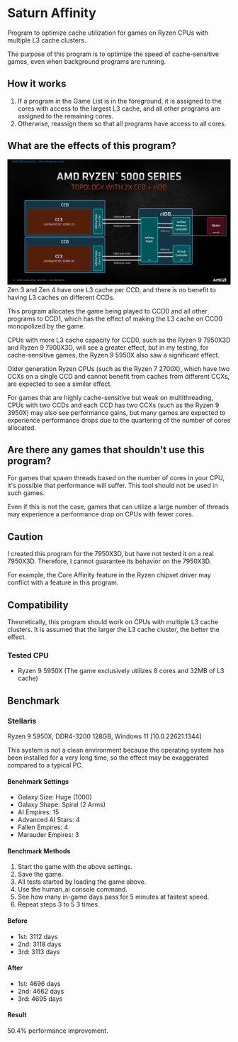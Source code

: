 # Saturn Affinity

Program to optimize cache utilization for games on Ryzen CPUs with multiple L3 cache clusters.

The purpose of this program is to optimize the speed of cache-sensitive games, even when background programs are running.

## How it works
1. If a program in the Game List is in the foreground, it is assigned to the cores with access to the largest L3 cache, and all other programs are assigned to the remaining cores.
2. Otherwise, reassign them so that all programs have access to all cores.

## What are the effects of this program?
![AMD Ryzen 5000 Series Diagram](./docs/zen3.jpg)
Zen 3 and Zen 4 have one L3 cache per CCD, and there is no benefit to having L3 caches on different CCDs.

This program allocates the game being played to CCD0 and all other programs to CCD1, which has the effect of making the L3 cache on CCD0 monopolized by the game.

CPUs with more L3 cache capacity for CCD0, such as the Ryzen 9 7950X3D and Ryzen 9 7900X3D, will see a greater effect, but in my testing, for cache-sensitive games, the Ryzen 9 5950X also saw a significant effect.

Older generation Ryzen CPUs (such as the Ryzen 7 2700X), which have two CCXs on a single CCD and cannot benefit from caches from different CCXs, are expected to see a similar effect.

For games that are highly cache-sensitive but weak on multithreading, CPUs with two CCDs and each CCD has two CCXs (such as the Ryzen 9 3950X) may also see performance gains, but many games are expected to experience performance drops due to the quartering of the number of cores allocated.

## Are there any games that shouldn't use this program?
For games that spawn threads based on the number of cores in your CPU, it's possible that performance will suffer. This tool should not be used in such games.

Even if this is not the case, games that can utilize a large number of threads may experience a performance drop on CPUs with fewer cores.

## Caution
I created this program for the 7950X3D, but have not tested it on a real 7950X3D. Therefore, I cannot guarantee its behavior on the 7950X3D.

For example, the Core Affinity feature in the Ryzen chipset driver may conflict with a feature in this program.

## Compatibility
Theoretically, this program should work on CPUs with multiple L3 cache clusters. It is assumed that the larger the L3 cache cluster, the better the effect.

### Tested CPU
- Ryzen 9 5950X (The game exclusively utilizes 8 cores and 32MB of L3 cache)

## Benchmark

### Stellaris
Ryzen 9 5950X, DDR4-3200 128GB, Windows 11 [10.0.22621.1344]

This system is not a clean environment because the operating system has been installed for a very long time, so the effect may be exaggerated compared to a typical PC.

#### Benchmark Settings
- Galaxy Size: Huge (1000)
- Galaxy Shape: Spiral (2 Arms)
- AI Empires: 15
- Advanced AI Stars: 4
- Fallen Empires: 4
- Marauder Empires: 3

#### Benchmark Methods
1. Start the game with the above settings.
2. Save the game.
3. All tests started by loading the game above.
4. Use the human_ai console command.
5. See how many in-game days pass for 5 minutes at fastest speed.
6. Repeat steps 3 to 5 3 times.

#### Before
- 1st: 3112 days
- 2nd: 3118 days
- 3rd: 3113 days

#### After
- 1st: 4696 days
- 2nd: 4662 days
- 3rd: 4695 days

#### Result
50.4% performance improvement.